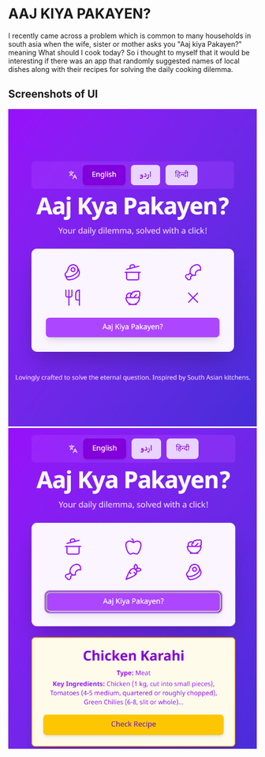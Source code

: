 # AAJ KIYA PAKAYEN?

I recently came across a problem which is common to many households in south asia when the wife, sister or mother asks you "Aaj kiya Pakayen?" meaning What should I cook today? So i thought to myself that it would be interesting if there was an app that randomly suggested names of local dishes along with their recipes for solving the daily cooking dilemma. 

## Screenshots of UI

![home-ui](./src/assets/home-ui.png) ![home-ui](./src/assets/home-ui-expanded.png)
